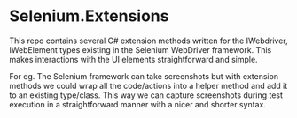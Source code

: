 # Selenium.Extensions
This repo contains several C# extension methods written for the IWebdriver, IWebElement types existing in the Selenium WebDriver framework. This makes interactions with the UI elements straightforward and simple.

For eg. The Selenium framework can take screenshots but with extension methods we could wrap all the code/actions into a helper method and add it to an existing type/class. This way we can capture screenshots during test execution in a straightforward manner with a nicer and shorter syntax.

